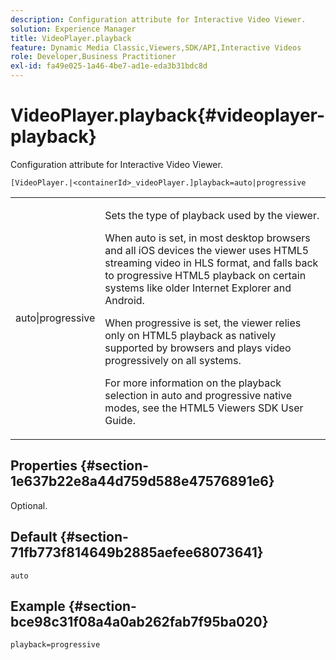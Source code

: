 ```yaml
---
description: Configuration attribute for Interactive Video Viewer.
solution: Experience Manager
title: VideoPlayer.playback
feature: Dynamic Media Classic,Viewers,SDK/API,Interactive Videos
role: Developer,Business Practitioner
exl-id: fa49e025-1a46-4be7-ad1e-eda3b31bdc8d
---
```

# VideoPlayer.playback{#videoplayer-playback}

Configuration attribute for Interactive Video Viewer.

 `[VideoPlayer.|<containerId>_videoPlayer.]playback=auto|progressive`

<table id="table_441553CD34C94A58A9D7CBF772DEDDB6"> 
 <tbody> 
  <tr> 
   <td colname="col1"> <p> <span class="codeph"> auto|progressive</span> </p> </td> 
   <td colname="col2"> <p> Sets the type of playback used by the viewer. </p> <p>When <span class="codeph"> auto</span> is set, in most desktop browsers and all iOS devices the viewer uses HTML5 streaming video in HLS format, and falls back to progressive HTML5 playback on certain systems like older Internet Explorer and Android. </p> <p>When <span class="codeph"> progressive</span> is set, the viewer relies only on HTML5 playback as natively supported by browsers and plays video progressively on all systems. </p> <p>For more information on the playback selection in <span class="codeph"> auto</span> and <span class="codeph"> progressive</span> native modes, see the HTML5 Viewers SDK User Guide. </p> </td> 
  </tr> 
 </tbody> 
</table>

## Properties {#section-1e637b22e8a44d759d588e47576891e6}

Optional.

## Default {#section-71fb773f814649b2885aefee68073641}

`auto`

## Example {#section-bce98c31f08a4a0ab262fab7f95ba020}

`playback=progressive`

